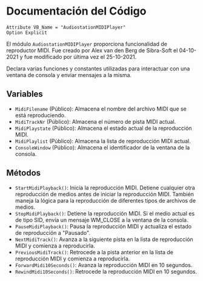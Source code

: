# Documentación del Código

```vba
Attribute VB_Name = "AudiostationMIDIPlayer"
Option Explicit
```
El módulo `AudiostationMIDIPlayer` proporciona funcionalidad de reproductor MIDI. Fue creado por Alex van den Berg de Sibra-Soft el 04-10-2021 y fue modificado por última vez el 25-10-2021.

Declara varias funciones y constantes utilizadas para interactuar con una ventana de consola y enviar mensajes a la misma.

## Variables
* `MidiFilename` (Público): Almacena el nombre del archivo MIDI que se está reproduciendo.
* `MidiTrackNr` (Público): Almacena el número de pista MIDI actual.
* `MidiPlaystate` (Público): Almacena el estado actual de la reproducción MIDI.
* `MidiPlaylist` (Público): Almacena la lista de reproducción MIDI actual.
* `ConsoleWindow` (Público): Almacena el identificador de la ventana de la consola.

## Métodos

* `StartMidiPlayback()`: Inicia la reproducción MIDI. Detiene cualquier otra reproducción de medios antes de iniciar la reproducción MIDI. También maneja la lógica para la reproducción de diferentes tipos de archivos de medios.
* `StopMidiPlayback()`: Detiene la reproducción MIDI. Si el medio actual es de tipo SID, envía un mensaje WM_CLOSE a la ventana de la consola.
* `PauseMidiPlayback()`: Pausa la reproducción MIDI y actualiza el estado de reproducción a "Pausado".
* `NextMidiTrack()`: Avanza a la siguiente pista en la lista de reproducción MIDI y comienza a reproducirla.
* `PreviousMidiTrack()`: Retrocede a la pista anterior en la lista de reproducción MIDI y comienza a reproducirla.
* `ForwardMidi10Seconds()`: Avanza la reproducción MIDI en 10 segundos.
* `RewindMidi10Seconds()`: Retrocede la reproducción MIDI en 10 segundos.